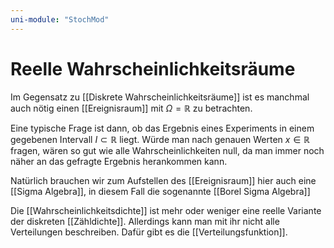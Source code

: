 ```yaml
---
uni-module: "StochMod"
---
```


# Reelle Wahrscheinlichkeitsräume

Im Gegensatz zu [[Diskrete Wahrscheinlichkeitsräume]] ist es manchmal auch nötig einen [[Ereignisraum]] mit $\Omega = \mathbb{R}$ zu betrachten.

Eine typische Frage ist dann, ob das Ergebnis eines Experiments in einem gegebenen Intervall $I \subset \mathbb{R}$ liegt. Würde man nach genauen Werten $x \in \mathbb{R}$ fragen, wären so gut wie alle Wahrscheinlichkeiten null, da man immer noch näher an das gefragte Ergebnis herankommen kann.

Natürlich brauchen wir zum Aufstellen des [[Ereignisraum]] hier auch eine [[Sigma Algebra]], in diesem Fall die sogenannte [[Borel Sigma Algebra]]

Die [[Wahrscheinlichkeitsdichte]] ist mehr oder weniger eine reelle Variante der diskreten [[Zähldichte]]. Allerdings kann man mit ihr nicht alle Verteilungen beschreiben.
Dafür gibt es die [[Verteilungsfunktion]].
